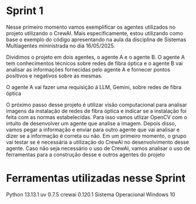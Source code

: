 # Sprint 1 

Nesse primeiro momento vamos exemplificar os agentes utilizados no projeto utilizando o CrewAI. Mais especificamente, estou utilizando como base o exemplo do código apresentando na aula da disciplina de Sistemas Multiagentes mininistrada no dia 16/05/2025. 

Dividimos o projeto em dois agentes, o agente A e o agente B. O agente A tem conhecimentos técnicos sobre redes de fibra óptica e o agente B vai analisar as informações fornecidas pelo agente A e fornecer pontos positivos e negativos sobre as mesmas.  

O agente A vai fazer uma requisição á LLM, Gemini, sobre redes de fibra óptica 

O próximo passo desse projeto é utilizar visão computacional para analisar imagens da instalação de redes de fibra óptica e indicar se a instalação foi feita com as normas estabelecidas. Para isso vamos utlizar OpenCV com o intuito de desenvolver um agente que analise a imagem. Depois disso, vamos pegar a informação e enviar para outro agente que vai analisar e dizer se a informação é correta ou não. Em um primeiro momento, o grupo vai testar se é necessária a utilização do CrewAI no desenvolvimento desse agente. Caso não seja necessário o uso de CrewAI, vamos analisar o uso de ferramentas para a construção desse e outros agentes do projeto

# Ferramentas utilizadas nesse Sprint 

Python 13.13.1 
uv 0.7.5 
crewai 0.120.1 
Sistema Operacional Windows 10